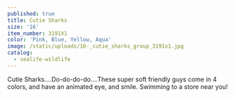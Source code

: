 ```yaml
---
published: true
title: Cutie Sharks
size: '16'
item_number: 3191X1
color: 'Pink, Blue, Yellow, Aqua'
image: /static/uploads/16-_cutie_sharks_group_3191x1.jpg
catalog:
  - sealife-wildlife
---
```

Cutie Sharks....Do-do-do-do....These super soft friendly guys come in 4 colors, and have an animated eye, and smile. Swimming to a store near you!
